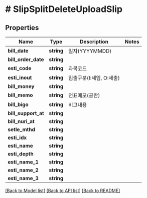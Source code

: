 # # SlipSplitDeleteUploadSlip

## Properties

Name | Type | Description | Notes
------------ | ------------- | ------------- | -------------
**bill_date** | **string** | 일자(YYYYMMDD) |
**bill_order_date** | **string** |  |
**esti_code** | **string** | 과목코드 |
**esti_inout** | **string** | 입출구분(I:세입, O:세출) |
**bill_money** | **string** |  |
**bill_memo** | **string** | 전표메모(공란) |
**bill_bigo** | **string** | 비고내용 |
**bill_support_at** | **string** |  |
**bill_nuri_at** | **string** |  |
**setle_mthd** | **string** |  |
**esti_idx** | **string** |  |
**esti_name** | **string** |  |
**esti_depth** | **string** |  |
**esti_name_1** | **string** |  |
**esti_name_2** | **string** |  |
**esti_name_3** | **string** |  |

[[Back to Model list]](../../README.md#models) [[Back to API list]](../../README.md#endpoints) [[Back to README]](../../README.md)
